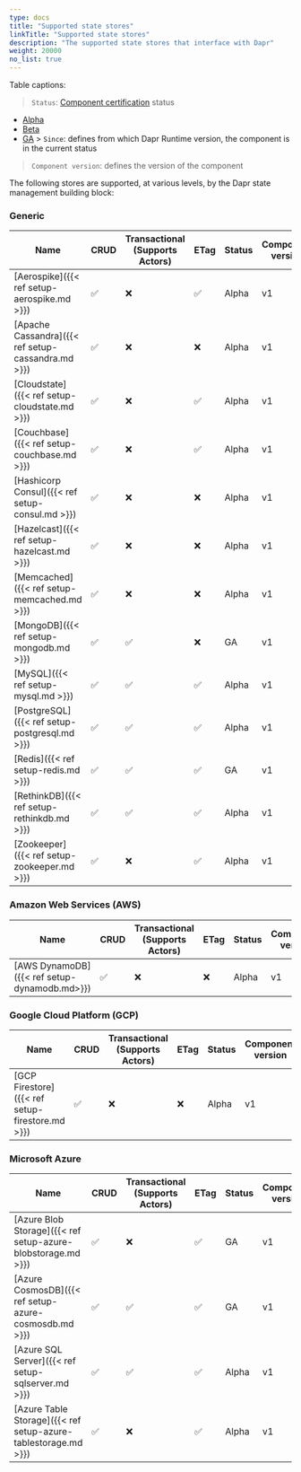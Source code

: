 ```yaml
---
type: docs
title: "Supported state stores"
linkTitle: "Supported state stores"
description: "The supported state stores that interface with Dapr"
weight: 20000
no_list: true
---
```


Table captions:

> `Status`: [Component certification]({{X43X}}) status
  - [Alpha]({{X32X}})
  - [Beta]({{X34X}})
  - [GA]({{X36X}}) > `Since`: defines from which Dapr Runtime version, the component is in the current status

> `Component version`: defines the version of the component


The following stores are supported, at various levels, by the Dapr state management building block:

### Generic

| Name                                               | CRUD | Transactional </br>(Supports Actors) | ETag | Status | Component version | Since |
| -------------------------------------------------- | ---- | ------------------------------------ | ---- | ------ | ----------------- | ----- |
| [Aerospike]({{< ref setup-aerospike.md >}})        | ✅    | ❌                                    | ✅    | Alpha  | v1                | 1.0   |
| [Apache Cassandra]({{< ref setup-cassandra.md >}}) | ✅    | ❌                                    | ❌    | Alpha  | v1                | 1.0   |
| [Cloudstate]({{< ref setup-cloudstate.md >}})      | ✅    | ❌                                    | ✅    | Alpha  | v1                | 1.0   |
| [Couchbase]({{< ref setup-couchbase.md >}})        | ✅    | ❌                                    | ✅    | Alpha  | v1                | 1.0   |
| [Hashicorp Consul]({{< ref setup-consul.md >}})    | ✅    | ❌                                    | ❌    | Alpha  | v1                | 1.0   |
| [Hazelcast]({{< ref setup-hazelcast.md >}})        | ✅    | ❌                                    | ❌    | Alpha  | v1                | 1.0   |
| [Memcached]({{< ref setup-memcached.md >}})        | ✅    | ❌                                    | ❌    | Alpha  | v1                | 1.0   |
| [MongoDB]({{< ref setup-mongodb.md >}})            | ✅    | ✅                                    | ❌    | GA     | v1                | 1.0   |
| [MySQL]({{< ref setup-mysql.md >}})                | ✅    | ✅                                    | ✅    | Alpha  | v1                | 1.0   |
| [PostgreSQL]({{< ref setup-postgresql.md >}})      | ✅    | ✅                                    | ✅    | Alpha  | v1                | 1.0   |
| [Redis]({{< ref setup-redis.md >}})                | ✅    | ✅                                    | ✅    | GA     | v1                | 1.0   |
| [RethinkDB]({{< ref setup-rethinkdb.md >}})        | ✅    | ✅                                    | ✅    | Alpha  | v1                | 1.0   |
| [Zookeeper]({{< ref setup-zookeeper.md >}})        | ✅    | ❌                                    | ✅    | Alpha  | v1                | 1.0   |


### Amazon Web Services (AWS)
| Name                                         | CRUD | Transactional </br>(Supports Actors) | ETag | Status | Component version | Since |
| -------------------------------------------- | ---- | ------------------------------------ | ---- | ------ | ----------------- | ----- |
| [AWS DynamoDB]({{< ref setup-dynamodb.md>}}) | ✅    | ❌                                    | ❌    | Alpha  | v1                | 1.0   |

### Google Cloud Platform (GCP)
| Name                                            | CRUD | Transactional </br>(Supports Actors) | ETag | Status | Component version | Since |
| ----------------------------------------------- | ---- | ------------------------------------ | ---- | ------ | ----------------- | ----- |
| [GCP Firestore]({{< ref setup-firestore.md >}}) | ✅    | ❌                                    | ❌    | Alpha  | v1                | 1.0   |
### Microsoft Azure

| Name                                                           | CRUD | Transactional </br>(Supports Actors) | ETag | Status | Component version | Since |
| -------------------------------------------------------------- | ---- | ------------------------------------ | ---- | ------ | ----------------- | ----- |
| [Azure Blob Storage]({{< ref setup-azure-blobstorage.md >}})   | ✅    | ❌                                    | ✅    | GA     | v1                | 1.0   |
| [Azure CosmosDB]({{< ref setup-azure-cosmosdb.md >}})          | ✅    | ✅                                    | ✅    | GA     | v1                | 1.0   |
| [Azure SQL Server]({{< ref setup-sqlserver.md >}})             | ✅    | ✅                                    | ✅    | Alpha  | v1                | 1.0   |
| [Azure Table Storage]({{< ref setup-azure-tablestorage.md >}}) | ✅    | ❌                                    | ✅    | Alpha  | v1                | 1.0   |
